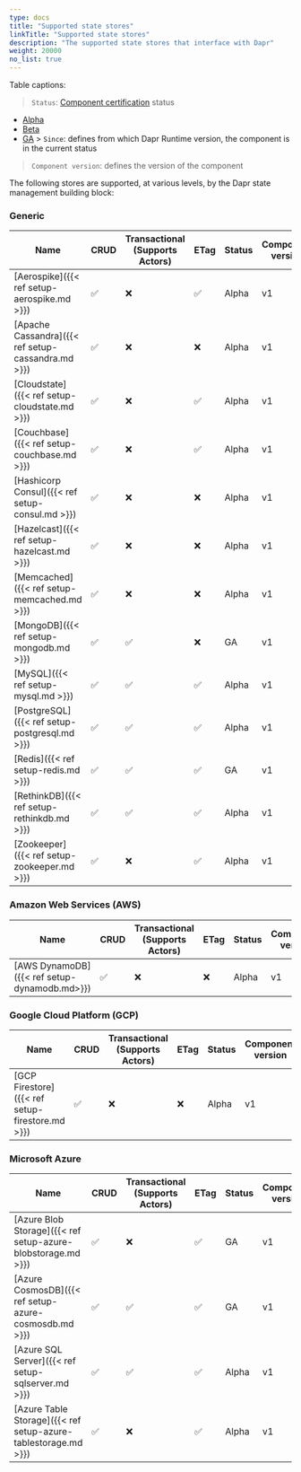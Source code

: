 ```yaml
---
type: docs
title: "Supported state stores"
linkTitle: "Supported state stores"
description: "The supported state stores that interface with Dapr"
weight: 20000
no_list: true
---
```


Table captions:

> `Status`: [Component certification]({{X43X}}) status
  - [Alpha]({{X32X}})
  - [Beta]({{X34X}})
  - [GA]({{X36X}}) > `Since`: defines from which Dapr Runtime version, the component is in the current status

> `Component version`: defines the version of the component


The following stores are supported, at various levels, by the Dapr state management building block:

### Generic

| Name                                               | CRUD | Transactional </br>(Supports Actors) | ETag | Status | Component version | Since |
| -------------------------------------------------- | ---- | ------------------------------------ | ---- | ------ | ----------------- | ----- |
| [Aerospike]({{< ref setup-aerospike.md >}})        | ✅    | ❌                                    | ✅    | Alpha  | v1                | 1.0   |
| [Apache Cassandra]({{< ref setup-cassandra.md >}}) | ✅    | ❌                                    | ❌    | Alpha  | v1                | 1.0   |
| [Cloudstate]({{< ref setup-cloudstate.md >}})      | ✅    | ❌                                    | ✅    | Alpha  | v1                | 1.0   |
| [Couchbase]({{< ref setup-couchbase.md >}})        | ✅    | ❌                                    | ✅    | Alpha  | v1                | 1.0   |
| [Hashicorp Consul]({{< ref setup-consul.md >}})    | ✅    | ❌                                    | ❌    | Alpha  | v1                | 1.0   |
| [Hazelcast]({{< ref setup-hazelcast.md >}})        | ✅    | ❌                                    | ❌    | Alpha  | v1                | 1.0   |
| [Memcached]({{< ref setup-memcached.md >}})        | ✅    | ❌                                    | ❌    | Alpha  | v1                | 1.0   |
| [MongoDB]({{< ref setup-mongodb.md >}})            | ✅    | ✅                                    | ❌    | GA     | v1                | 1.0   |
| [MySQL]({{< ref setup-mysql.md >}})                | ✅    | ✅                                    | ✅    | Alpha  | v1                | 1.0   |
| [PostgreSQL]({{< ref setup-postgresql.md >}})      | ✅    | ✅                                    | ✅    | Alpha  | v1                | 1.0   |
| [Redis]({{< ref setup-redis.md >}})                | ✅    | ✅                                    | ✅    | GA     | v1                | 1.0   |
| [RethinkDB]({{< ref setup-rethinkdb.md >}})        | ✅    | ✅                                    | ✅    | Alpha  | v1                | 1.0   |
| [Zookeeper]({{< ref setup-zookeeper.md >}})        | ✅    | ❌                                    | ✅    | Alpha  | v1                | 1.0   |


### Amazon Web Services (AWS)
| Name                                         | CRUD | Transactional </br>(Supports Actors) | ETag | Status | Component version | Since |
| -------------------------------------------- | ---- | ------------------------------------ | ---- | ------ | ----------------- | ----- |
| [AWS DynamoDB]({{< ref setup-dynamodb.md>}}) | ✅    | ❌                                    | ❌    | Alpha  | v1                | 1.0   |

### Google Cloud Platform (GCP)
| Name                                            | CRUD | Transactional </br>(Supports Actors) | ETag | Status | Component version | Since |
| ----------------------------------------------- | ---- | ------------------------------------ | ---- | ------ | ----------------- | ----- |
| [GCP Firestore]({{< ref setup-firestore.md >}}) | ✅    | ❌                                    | ❌    | Alpha  | v1                | 1.0   |
### Microsoft Azure

| Name                                                           | CRUD | Transactional </br>(Supports Actors) | ETag | Status | Component version | Since |
| -------------------------------------------------------------- | ---- | ------------------------------------ | ---- | ------ | ----------------- | ----- |
| [Azure Blob Storage]({{< ref setup-azure-blobstorage.md >}})   | ✅    | ❌                                    | ✅    | GA     | v1                | 1.0   |
| [Azure CosmosDB]({{< ref setup-azure-cosmosdb.md >}})          | ✅    | ✅                                    | ✅    | GA     | v1                | 1.0   |
| [Azure SQL Server]({{< ref setup-sqlserver.md >}})             | ✅    | ✅                                    | ✅    | Alpha  | v1                | 1.0   |
| [Azure Table Storage]({{< ref setup-azure-tablestorage.md >}}) | ✅    | ❌                                    | ✅    | Alpha  | v1                | 1.0   |
